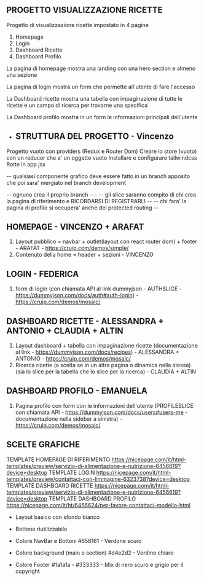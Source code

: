 ## PROGETTO VISUALIZZAZIONE RICETTE

Progetto di visualizzazione ricette impostato in 4 pagine

1. Homepage
2. Login
3. Dashboard Ricette
4. Dashboard Profilo


La pagina di homepage mostra una landing con una hero section e almeno una sezione

La pagina di login mostra un form che permette all'utente di fare l'accesso

La Dashboard ricette mostra una tabella con impaginazione di tutte le ricette e un campo di ricerca per trovarne una specifica

La Dashboard profilo mostra in un form le informazioni principali dell'utente

- ## STRUTTURA DEL PROGETTO - Vincenzo
Progetto vuoto con providers (Redux e Router Dom)
Creare lo store (vuoto) con un reducer che e' un oggetto vuoto
Installare e configurare tailwindcss
Rotte in app.jsx

-- qualsiasi componente grafico deve essere fatto in un branch apposito che poi sara' mergiato nel branch development

-- ognuno crea il proprio branch ---
-- gli slice saranno compito di chi crea la pagina di riferimento e RICORDARSI DI REGISTRARLI --
-- chi fara' la pagina di profilo si occupera' anche del protected routing --

## HOMEPAGE - VINCENZO + ARAFAT
1. Layout pubblico = navbar + outlet(layout con react router dom) + footer - ARAFAT - https://cruip.com/demos/simple/
2. Contenuto della home = header + sezioni - VINCENZO

## LOGIN - FEDERICA
1. form di login (con chiamata API al link dummyjson - AUTHSLICE - https://dummyjson.com/docs/auth#auth-login) - https://cruip.com/demos/mosaic/

## DASHBOARD RICETTE - ALESSANDRA + ANTONIO + CLAUDIA + ALTIN
1. Layout dashboard + tabella con impaginazione ricette (documentazione al link - https://dummyjson.com/docs/recipes) - ALESSANDRA + ANTONIO - https://cruip.com/demos/mosaic/
2. Ricerca ricette (a scelta se in un altra pagina o dinamica nella stessa) (sia lo slice per la tabella che lo slice per la ricerca) - CLAUDIA + ALTIN

## DASHBOARD PROFILO - EMANUELA
1. Pagina profilo con form con le informazioni dell'utente (PROFILESLICE con chiamata API - https://dummyjson.com/docs/users#users-me - documentazione nella sidebar a sinistra) - https://cruip.com/demos/mosaic/




## SCELTE GRAFICHE

 TEMPLATE HOMEPAGE DI RIFERIMENTO   https://nicepage.com/it/html-templates/preview/servizio-di-alimentazione-e-nutrizione-6456619?device=desktop
 TEMPLATE LOGIN https://nicepage.com/it/html-templates/preview/contattaci-con-limmagine-6323738?device=desktop
 TEMPLATE DASHBOARD RICETTE  https://nicepage.com/it/html-templates/preview/servizio-di-alimentazione-e-nutrizione-6456619?device=desktop
 TEMPLATE DASHBOARD PROFILO https://nicepage.com/it/ht/6456624/per-favore-contattaci-modello-html

 - Layout basico con sfondo bianco
 - Bottone riutilizzabile

 - Colore NavBar e Bottoni  #658161 - Verdone scuro
 - Colore background (main o section) #d4e2d2 - Verdino chiaro
 - Colore Footer #1a1a1a - #333333 - Mix di nero scuro e grigio per il copyright

